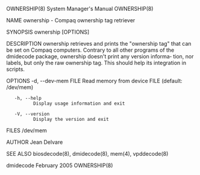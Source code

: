 OWNERSHIP(8)                                                                            System Manager's Manual                                                                           OWNERSHIP(8)

NAME
       ownership - Compaq ownership tag retriever

SYNOPSIS
       ownership [OPTIONS]

DESCRIPTION
       ownership  retrieves  and prints the "ownership tag" that can be set on Compaq computers. Contrary to all other programs of the dmidecode package, ownership doesn't print any version informa‐
       tion, nor labels, but only the raw ownership tag. This should help its integration in scripts.

OPTIONS
       -d, --dev-mem FILE
              Read memory from device FILE (default: /dev/mem)

       -h, --help
              Display usage information and exit

       -V, --version
              Display the version and exit

FILES
       /dev/mem

AUTHOR
       Jean Delvare

SEE ALSO
       biosdecode(8), dmidecode(8), mem(4), vpddecode(8)

dmidecode                                                                                    February 2005                                                                                OWNERSHIP(8)
